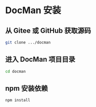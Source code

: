 # DocMan 安装

## 从 Gitee 或 GitHub 获取源码

```sh
git clone .../docman
```

## 进入 DocMan 项目目录

```sh
cd docman
```

## npm 安装依赖

```sh
npm install
```
